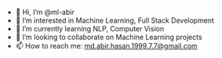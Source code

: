 - 👋 Hi, I’m @ml-abir
- 👀 I’m interested in Machine Learning, Full Stack Development
- 🌱 I’m currently learning NLP, Computer Vision
- 💞️ I’m looking to collaborate on Machine Learning projects
- 📫 How to reach me:  <a href="mailto:md.abir.hasan.1999.7.7@gmail.com" > md.abir.hasan.1999.7.7@gmail.com </a>

<!---
ml-abir/ml-abir is a ✨ special ✨ repository because its `README.md` (this file) appears on your GitHub profile.
You can click the Preview link to take a look at your changes.
--->
